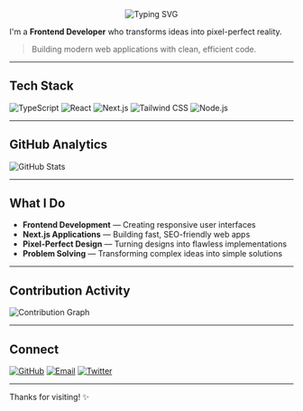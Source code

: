 <div align="center">
  <img src="https://readme-typing-svg.vercel.app?font=JetBrains+Mono&size=28&duration=3000&pause=1000&color=000000&center=true&vCenter=true&width=600&lines=Hi+There!+👋;Frontend+Developer;Pixel+Perfectionist" alt="Typing SVG" />
</div>

I'm a **Frontend Developer** who transforms ideas into pixel-perfect reality.

> Building modern web applications with clean, efficient code.

---

## Tech Stack

![TypeScript](https://img.shields.io/badge/TypeScript-007ACC?style=flat-square&logo=typescript&logoColor=white)
![React](https://img.shields.io/badge/React-20232A?style=flat-square&logo=react&logoColor=61DAFB)
![Next.js](https://img.shields.io/badge/Next.js-000000?style=flat-square&logo=next.js&logoColor=white)
![Tailwind CSS](https://img.shields.io/badge/Tailwind_CSS-38B2AC?style=flat-square&logo=tailwind-css&logoColor=white)
![Node.js](https://img.shields.io/badge/Node.js-43853D?style=flat-square&logo=node.js&logoColor=white)

---

## GitHub Analytics

<img src="https://github-readme-stats.vercel.app/api?username=dimitrisvalasellis&show_icons=true&theme=dark&hide_border=true&count_private=true&include_all_commits=true&custom_title=Statistics&card_width=450" alt="GitHub Stats" />

---

## What I Do

- **Frontend Development** — Creating responsive user interfaces
- **Next.js Applications** — Building fast, SEO-friendly web apps
- **Pixel-Perfect Design** — Turning designs into flawless implementations
- **Problem Solving** — Transforming complex ideas into simple solutions

---

## Contribution Activity

<img src="https://github-readme-activity-graph.vercel.app/graph?username=dimitrisvalasellis&theme=dark&hide_border=true&area=true&custom_title=Activity&bg_color=0d1117&color=ffffff&line=ffffff&point=ffffff" alt="Contribution Graph" />

---

## Connect

[![GitHub](https://img.shields.io/badge/GitHub-100000?style=flat-square&logo=github&logoColor=white)](https://github.com/dimitrisvalasellis)
[![Email](https://img.shields.io/badge/Email-D14836?style=flat-square&logo=gmail&logoColor=white)](mailto:dimvalas.me@gmail.com)
[![Twitter](https://img.shields.io/badge/Twitter-1DA1F2?style=flat-square&logo=twitter&logoColor=white)](https://twitter.com/dimitrisvalasellis)

---

Thanks for visiting! ✨
